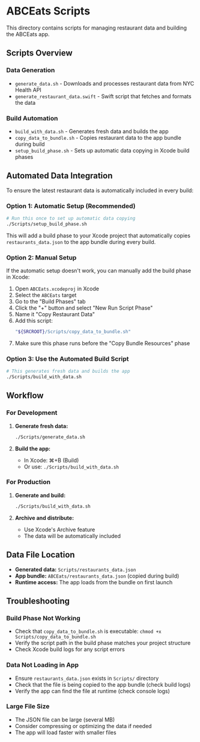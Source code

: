 # ABCEats Scripts

This directory contains scripts for managing restaurant data and building the ABCEats app.

## Scripts Overview

### Data Generation

- `generate_data.sh` - Downloads and processes restaurant data from NYC Health API
- `generate_restaurant_data.swift` - Swift script that fetches and formats the data

### Build Automation

- `build_with_data.sh` - Generates fresh data and builds the app
- `copy_data_to_bundle.sh` - Copies restaurant data to the app bundle during build
- `setup_build_phase.sh` - Sets up automatic data copying in Xcode build phases

## Automated Data Integration

To ensure the latest restaurant data is automatically included in every build:

### Option 1: Automatic Setup (Recommended)

```bash
# Run this once to set up automatic data copying
./Scripts/setup_build_phase.sh
```

This will add a build phase to your Xcode project that automatically copies `restaurants_data.json` to the app bundle during every build.

### Option 2: Manual Setup

If the automatic setup doesn't work, you can manually add the build phase in Xcode:

1. Open `ABCEats.xcodeproj` in Xcode
2. Select the `ABCEats` target
3. Go to the "Build Phases" tab
4. Click the "+" button and select "New Run Script Phase"
5. Name it "Copy Restaurant Data"
6. Add this script:
   ```bash
   "${SRCROOT}/Scripts/copy_data_to_bundle.sh"
   ```
7. Make sure this phase runs before the "Copy Bundle Resources" phase

### Option 3: Use the Automated Build Script

```bash
# This generates fresh data and builds the app
./Scripts/build_with_data.sh
```

## Workflow

### For Development

1. **Generate fresh data:**

   ```bash
   ./Scripts/generate_data.sh
   ```

2. **Build the app:**
   - In Xcode: ⌘+B (Build)
   - Or use: `./Scripts/build_with_data.sh`

### For Production

1. **Generate and build:**

   ```bash
   ./Scripts/build_with_data.sh
   ```

2. **Archive and distribute:**
   - Use Xcode's Archive feature
   - The data will be automatically included

## Data File Location

- **Generated data:** `Scripts/restaurants_data.json`
- **App bundle:** `ABCEats/restaurants_data.json` (copied during build)
- **Runtime access:** The app loads from the bundle on first launch

## Troubleshooting

### Build Phase Not Working

- Check that `copy_data_to_bundle.sh` is executable: `chmod +x Scripts/copy_data_to_bundle.sh`
- Verify the script path in the build phase matches your project structure
- Check Xcode build logs for any script errors

### Data Not Loading in App

- Ensure `restaurants_data.json` exists in `Scripts/` directory
- Check that the file is being copied to the app bundle (check build logs)
- Verify the app can find the file at runtime (check console logs)

### Large File Size

- The JSON file can be large (several MB)
- Consider compressing or optimizing the data if needed
- The app will load faster with smaller files
